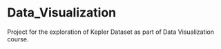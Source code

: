 # Data_Visualization
Project for the exploration of Kepler Dataset as part of Data Visualization course.
